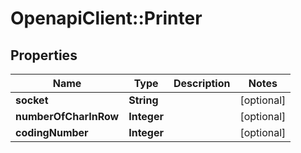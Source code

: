 # OpenapiClient::Printer

## Properties

Name | Type | Description | Notes
------------ | ------------- | ------------- | -------------
**socket** | **String** |  | [optional] 
**numberOfCharInRow** | **Integer** |  | [optional] 
**codingNumber** | **Integer** |  | [optional] 
